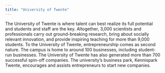 ```yaml
---
title: "University of Twente"
---
```


The University of Twente is where talent can best realize its full potential and students and staff are the key. Altogether, 3,000 scientists and professionals carry out ground-breaking research, bring about socially relevant innovation, and provide inspiring teaching for more than 9,000 students. To the University of Twente, entrepreneurship comes as second nature. The campus is home to around 100 businesses, including student-run businesses. The University of Twente has also generated more than 700 successful spin-off companies. The university’s business park, Kennispark Twente, encourages and assists entrepreneurs to start new companies.

